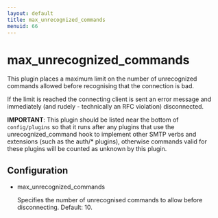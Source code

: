 ```yaml
---
layout: default
title: max_unrecognized_commands
menuid: 66
---
```

max\_unrecognized\_commands
=========================

This plugin places a maximum limit on the number of unrecognized commands
allowed before recognising that the connection is bad.

If the limit is reached the connecting client is sent an error message and
immediately (and rudely - technically an RFC violation) disconnected.

**IMPORTANT**: 
This plugin should be listed near the bottom of `config/plugins` so that it
runs after any plugins that use the unrecognized_command hook to implement
other SMTP verbs and extensions (such as the auth/* plugins), otherwise
commands valid for these plugins will be counted as unknown by this plugin.

Configuration
-------------

* max\_unrecognized\_commands

  Specifies the number of unrecognised commands to allow before disconnecting.
  Default: 10.

